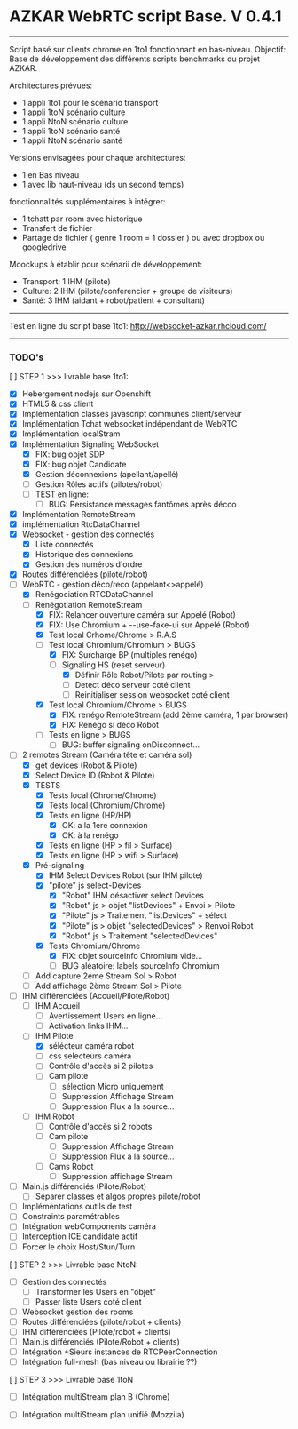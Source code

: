 # AZKAR WebRTC script Base. V 0.4.1
------------------------------------------------------------

Script basé sur clients chrome en 1to1 fonctionnant en bas-niveau. 
Objectif: Base de développement des différents scripts benchmarks du projet AZKAR.

Architectures prévues:
- 1 appli 1to1 pour le scénario transport 
- 1 appli 1toN scénario culture
- 1 appli NtoN scénario culture
- 1 appli 1toN scénario santé
- 1 appli NtoN scénario santé

Versions envisagées pour chaque architectures:
- 1 en Bas niveau
- 1 avec lib haut-niveau (ds un second temps)

fonctionnalités supplémentaires à intégrer:
- 1 tchatt par room avec historique
- Transfert de fichier 
- Partage de fichier ( genre 1 room = 1 dossier ) ou avec dropbox ou googledrive

Moockups à établir pour scénarii de développement:
- Transport: 1 IHM (pilote)
- Culture: 2 IHM (pilote/conferencier + groupe de visiteurs)
- Santé: 3 IHM (aidant + robot/patient + consultant)

------------------------------------------------------------

Test en ligne du script base 1to1:
http://websocket-azkar.rhcloud.com/

------------------------------------------------------------

### TODO's

[ ] STEP 1 >>> livrable base 1to1:
- [x] Hebergement nodejs sur Openshift
- [x] HTML5 & css client
- [x] Implémentation classes javascript communes client/serveur
- [x] Implémentation Tchat websocket indépendant de WebRTC
- [x] Implémentation localStram
- [x] Implémentation Signaling WebSocket 
	- [x] FIX: bug objet SDP
	- [x] FIX: bug objet Candidate
	- [x] Gestion déconnexions (apellant/apellé)
    - [ ] Gestion Rôles actifs (pilotes/robot)
    - [ ] TEST en ligne:
        - [ ] BUG: Persistance messages fantômes après décco
- [x] Implémentation RemoteStream
- [x] implémentation RtcDataChannel 
- [x] Websocket - gestion des connectés
	- [x] Liste connectés
	- [x] Historique des connexions
	- [x] Gestion des numéros d'ordre
- [x] Routes différenciées (pilote/robot)	
- [ ]  WebRTC - gestion déco/reco (appelant<>appelé)
	- [x] Renégociation RTCDataChannel
	- [ ] Renégotiation RemoteStream 
        - [x] FIX: Relancer ouverture caméra sur Appelé (Robot)
        - [x] FIX: Use Chromium + --use-fake-ui sur Appelé (Robot)
        - [x] Test local Crhome/Chrome > R.A.S
        - [ ] Test local Chromium/Chromium > BUGS
            - [x] FIX: Surcharge BP (multiples renégo)
            - [ ] Signaling HS (reset serveur) 
                - [x] Définir Rôle Robot/Pilote par routing > 
                - [ ] Detect déco serveur coté client
                - [ ] Reinitialiser session websocket coté client
        - [X] Test local Chromium/Chrome > BUGS
            - [x] FIX: renégo RemoteStream (add 2ème caméra, 1 par browser)
            - [x] FIX: Renégo si déco Robot
        - [ ] Tests en ligne > BUGS 
            - [ ] BUG: buffer signaling onDisconnect...
- [ ] 2 remotes Stream (Caméra tête et caméra sol)
    - [x] get devices (Robot & Pilote)
    - [x] Select Device ID (Robot & Pilote)
    - [x] TESTS
        - [x] Tests local (Chrome/Chrome)
        - [x] Tests local (Chromium/Chrome)
        - [x] Tests en ligne (HP/HP)
            - [x] OK: a la 1ere connexion 
            - [x] OK: à la renégo
        - [x] Tests en ligne (HP > fil > Surface)
        - [x] Tests en ligne (HP > wifi > Surface)
    - [x] Pré-signaling 
        - [x] IHM Select Devices Robot (sur IHM pilote)
        - [x] "pilote" js select-Devices
            - [x] "Robot" IHM désactiver select Devices
            - [x] "Robot" js > objet "listDevices" + Envoi > Pilote
            - [x] "Pilote" js > Traitement "listDevices" + sélect
            - [x] "Pilote" js > objet "selectedDevices" > Renvoi Robot
            - [x] "Robot" js > Traitement "selectedDevices"
        - [x] Tests Chromium/Chrome
            - [x] FIX: objet sourceInfo Chromium vide...
            - [ ] BUG aléatoire: labels sourceInfo Chromium
    - [ ] Add capture 2eme Stream Sol > Robot
    - [ ] Add affichage 2ème Stream Sol > Pilote
- [ ] IHM différenciées (Accueil/Pilote/Robot)
    - [ ] IHM Accueil
        - [ ] Avertissement Users en ligne...
        - [ ] Activation links IHM...
    - [ ] IHM Pilote 
        - [x] sélécteur caméra robot
        - [ ] css selecteurs caméra 
        - [ ] Contrôle d'accès si 2 pilotes
        - [ ] Cam pilote 
            - [ ] sélection Micro uniquement
            - [ ] Suppression Affichage Stream
            - [ ] Suppression Flux a la source...
    - [ ] IHM Robot
        - [ ] Contrôle d'accès si 2 robots
        - [ ] Cam pilote 
            - [ ] Suppression Affichage Stream
            - [ ] Suppression Flux a la source...
        - [ ] Cams Robot
            - [ ] Suppression affichage Stream
- [ ] Main.js différenciés (Pilote/Robot)
    - [ ] Séparer classes et algos propres pilote/robot
- [ ] Implémentations outils de test
- [ ] Constraints paramétrables
- [ ] Intégration webComponents caméra
- [ ] Interception ICE candidate actif
- [ ] Forcer le choix Host/Stun/Turn

[ ] STEP 2 >>> Livrable base NtoN:
- [ ] Gestion des connectés
	- [ ] Transformer les Users en "objet"
	- [ ] Passer liste Users coté client
- [ ] Websocket gestion des rooms
- [ ] Routes différenciées (pilote/robot + clients)
- [ ] IHM différenciées (Pilote/robot + clients)
- [ ] Main.js différenciés (Pilote/Robot + clients)	
- [ ] Intégration +Sieurs instances de RTCPeerConnection
- [ ] Intégration full-mesh (bas niveau ou librairie ??)

[ ] STEP 3 >>> Livrable base 1toN
- [ ] Intégration multiStream plan B (Chrome) 
- [ ] Intégration multiStream plan unifié (Mozzila) 

